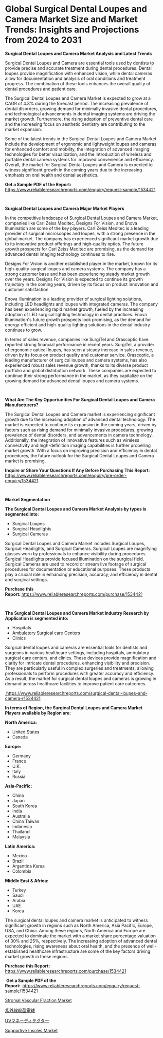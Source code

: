 <p><h1>Global Surgical Dental Loupes and Camera Market Size and Market Trends: Insights and Projections from 2024 to 2031</h1></p><p><strong>Surgical Dental Loupes and Camera Market Analysis and Latest Trends</strong></p>
<p><p>Surgical Dental Loupes and Camera are essential tools used by dentists to provide precise and accurate treatment during dental procedures. Dental loupes provide magnification with enhanced vision, while dental cameras allow for documentation and analysis of oral conditions and treatment progress. The combination of these tools enhances the overall quality of dental procedures and patient care.</p><p>The Surgical Dental Loupes and Camera Market is expected to grow at a CAGR of 4.3% during the forecast period. The increasing prevalence of dental disorders, growing demand for minimally invasive dental procedures, and technological advancements in dental imaging systems are driving the market growth. Furthermore, the rising adoption of preventive dental care and the increasing focus on aesthetic dentistry are contributing to the market expansion.</p><p>Some of the latest trends in the Surgical Dental Loupes and Camera Market include the development of ergonomic and lightweight loupes and cameras for enhanced comfort and mobility, the integration of advanced imaging technologies for better visualization, and the introduction of wireless and portable dental camera systems for improved convenience and efficiency. Overall, the market for Surgical Dental Loupes and Camera is expected to witness significant growth in the coming years due to the increasing emphasis on oral health and dental aesthetics.</p></p>
<p><strong>Get a Sample PDF of the Report:&nbsp;</strong> <a href="https://www.reliableresearchreports.com/enquiry/request-sample/1534421">https://www.reliableresearchreports.com/enquiry/request-sample/1534421</a></p>
<p>&nbsp;</p>
<p><strong>Surgical Dental Loupes and Camera Major Market Players</strong></p>
<p><p>In the competitive landscape of Surgical Dental Loupes and Camera Market, companies like Carl Zeiss Meditec, Designs For Vision, and Enova Illumination are some of the key players. Carl Zeiss Meditec is a leading provider of surgical microscopes and loupes, with a strong presence in the global market. The company has experienced significant market growth due to its innovative product offerings and high-quality optics. The future growth prospects for Carl Zeiss Meditec are promising, as the demand for advanced dental imaging technology continues to rise.</p><p>Designs For Vision is another established player in the market, known for its high-quality surgical loupes and camera systems. The company has a strong customer base and has been experiencing steady market growth over the years. Designs For Vision is expected to continue its growth trajectory in the coming years, driven by its focus on product innovation and customer satisfaction.</p><p>Enova Illumination is a leading provider of surgical lighting solutions, including LED headlights and loupes with integrated cameras. The company has been experiencing rapid market growth, fueled by the increasing adoption of LED surgical lighting technology in dental practices. Enova Illumination's future growth prospects look promising, as the demand for energy-efficient and high-quality lighting solutions in the dental industry continues to grow.</p><p>In terms of sales revenue, companies like SurgiTel and Orascoptic have reported strong financial performance in recent years. SurgiTel, a provider of ergonomic optical loupes, has seen a steady increase in sales revenue, driven by its focus on product quality and customer service. Orascoptic, a leading manufacturer of surgical loupes and camera systems, has also experienced robust sales revenue growth, thanks to its diverse product portfolio and global distribution network. These companies are expected to continue their strong performance in the market, as they capitalize on the growing demand for advanced dental loupes and camera systems.</p></p>
<p>&nbsp;</p>
<p><strong>What Are The Key Opportunities For Surgical Dental Loupes and Camera Manufacturers?</strong></p>
<p><p>The Surgical Dental Loupes and Camera market is experiencing significant growth due to the increasing adoption of advanced dental technology. The market is expected to continue its expansion in the coming years, driven by factors such as rising demand for minimally invasive procedures, growing prevalence of dental disorders, and advancements in camera technology. Additionally, the integration of innovative features such as wireless connectivity and high-definition imaging capabilities is further propelling market growth. With a focus on improving precision and efficiency in dental procedures, the future outlook for the Surgical Dental Loupes and Camera market is promising.</p></p>
<p><strong>Inquire or Share Your Questions If Any Before Purchasing This Report:</strong> <a href="https://www.reliableresearchreports.com/enquiry/pre-order-enquiry/1534421">https://www.reliableresearchreports.com/enquiry/pre-order-enquiry/1534421</a></p>
<p>&nbsp;</p>
<p><strong>Market Segmentation</strong></p>
<p><strong>The Surgical Dental Loupes and Camera Market Analysis by types is segmented into:</strong></p>
<p><ul><li>Surgical Loupes</li><li>Surgical Headlights</li><li>Surgical Cameras</li></ul></p>
<p><p>Surgical Dental Loupes and Camera Market includes Surgical Loupes, Surgical Headlights, and Surgical Cameras. Surgical Loupes are magnifying glasses worn by professionals to enhance visibility during procedures. Surgical Headlights provide focused illumination on the surgical field. Surgical Cameras are used to record or stream live footage of surgical procedures for documentation or educational purposes. These products play a crucial role in enhancing precision, accuracy, and efficiency in dental and surgical settings.</p></p>
<p><strong>Purchase this Report:&nbsp;</strong><a href="https://www.reliableresearchreports.com/purchase/1534421">https://www.reliableresearchreports.com/purchase/1534421</a></p>
<p>&nbsp;</p>
<p><strong>The Surgical Dental Loupes and Camera Market Industry Research by Application is segmented into:</strong></p>
<p><ul><li>Hospitals</li><li>Ambulatory Surgical care Centers</li><li>Clinics</li></ul></p>
<p><p>Surgical dental loupes and cameras are essential tools for dentists and surgeons in various healthcare settings, including hospitals, ambulatory surgical care centers, and clinics. These devices provide magnification and clarity for intricate dental procedures, enhancing visibility and precision. They are particularly useful in complex surgeries and treatments, allowing professionals to perform procedures with greater accuracy and efficiency. As a result, the market for surgical dental loupes and cameras is growing in demand across healthcare facilities to improve patient care outcomes.</p></p>
<p><a href="https://www.reliableresearchreports.com/surgical-dental-loupes-and-camera-r1534421">&nbsp;https://www.reliableresearchreports.com/surgical-dental-loupes-and-camera-r1534421</a></p>
<p><strong>In terms of Region, the Surgical Dental Loupes and Camera Market Players available by Region are:</strong></p>
<p>
    <p> <strong> North America: </strong>
        <ul>
            <li>United States</li>
            <li>Canada</li>
        </ul>
        </p> 
    <p> <strong> Europe: </strong>
        <ul>
            <li>Germany</li>
            <li>France</li>
            <li>U.K.</li>
            <li>Italy</li>
            <li>Russia</li>
        </ul>
        </p> 
    <p> <strong> Asia-Pacific: </strong>
        <ul>
            <li>China</li>
            <li>Japan</li>
            <li>South Korea</li>
            <li>India</li>
            <li>Australia</li>
            <li>China Taiwan</li>
            <li>Indonesia</li>
            <li>Thailand</li>
            <li>Malaysia</li>
        </ul>
        </p> 
    <p> <strong> Latin America: </strong>
        <ul>
            <li>Mexico</li>
            <li>Brazil</li>
            <li>Argentina Korea</li>
            <li>Colombia</li>
        </ul>
        </p> 
    <p> <strong> Middle East & Africa: </strong>
        <ul>
            <li>Turkey</li>
            <li>Saudi</li>
            <li>Arabia</li>
            <li>UAE</li>
            <li>Korea</li>
        </ul>
    </p>
    </p>
<p><p>The surgical dental loupes and camera market is anticipated to witness significant growth in regions such as North America, Asia Pacific, Europe, USA, and China. Among these regions, North America and Europe are expected to dominate the market with a market share percentage valuation of 30% and 25%, respectively. The increasing adoption of advanced dental technologies, rising awareness about oral health, and the presence of well-established healthcare infrastructure are some of the key factors driving market growth in these regions.</p></p>
<p><strong>Purchase this Report: </strong><a href="https://www.reliableresearchreports.com/purchase/1534421">https://www.reliableresearchreports.com/purchase/1534421</a></p>
<p>&nbsp;<strong>Get a Sample PDF of the Report:&nbsp;&nbsp;</strong><a href="https://www.reliableresearchreports.com/enquiry/request-sample/1534421">https://www.reliableresearchreports.com/enquiry/request-sample/1534421</a></p>
<p><strong></strong></p>
<p><p><a href="https://github.com/timeliteaut/Market-Research-Report-List-2/blob/main/stromal-vascular-fraction-market.md">Stromal Vascular Fraction Market</a></p><p><a href="https://github.com/schmahlson/Market-Research-Report-List-1/blob/main/944838448686.md">紫外線殺菌電球</a></p><p><a href="https://github.com/TerrellConn/Market-Research-Report-List-1/blob/main/771773848687.md">UVマネーディテクター</a></p><p><a href="https://github.com/seekum/Market-Research-Report-List-2/blob/main/supportive-insoles-market.md">Supportive Insoles Market</a></p></p>
